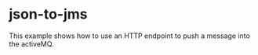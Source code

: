 json-to-jms
===========

This example shows how to use an HTTP endpoint to push a message into the activeMQ.
